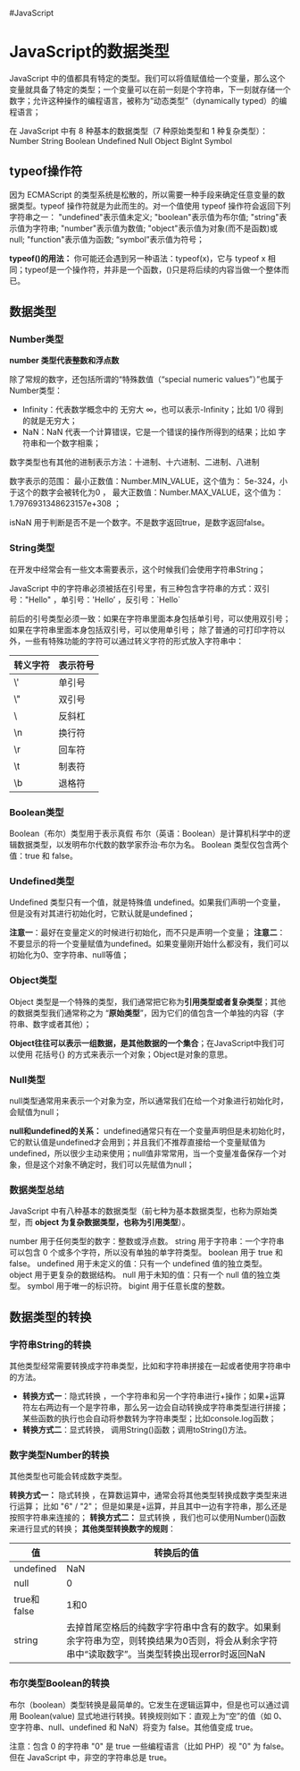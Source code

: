 #JavaScript 
# JavaScript的数据类型

JavaScript 中的值都具有特定的类型。我们可以将值赋值给一个变量，那么这个变量就具备了特定的类型；一个变量可以在前一刻是个字符串，下一刻就存储一个数字；允许这种操作的编程语言，被称为“动态类型”（dynamically typed）的编程语言；

在 JavaScript 中有 8 种基本的数据类型（7 种原始类型和 1 种复杂类型）：
Number String  Boolean  Undefined  Null  Object  BigInt Symbol

## typeof操作符

因为 ECMAScript 的类型系统是松散的，所以需要一种手段来确定任意变量的数据类型。typeof 操作符就是为此而生的。对一个值使用 typeof 操作符会返回下列字符串之一：
"undefined"表示值未定义; 
"boolean"表示值为布尔值; 
"string"表示值为字符串; 
"number"表示值为数值; 
"object"表示值为对象(而不是函数)或 null; 
"function"表示值为函数; 
“symbol”表示值为符号；

**typeof()的用法：** 你可能还会遇到另一种语法：typeof(x)，它与 typeof x 相同；typeof是一个操作符，并非是一个函数，()只是将后续的内容当做一个整体而已。

## 数据类型

### Number类型

**number 类型代表整数和浮点数**

除了常规的数字，还包括所谓的“特殊数值（“special numeric values”）”也属于Number类型：
- Infinity：代表数学概念中的 无穷大 ∞，也可以表示-Infinity；比如 1/0 得到的就是无穷大；
- NaN：NaN 代表一个计算错误，它是一个错误的操作所得到的结果；比如 字符串和一个数字相乘；

数字类型也有其他的进制表示方法：十进制、十六进制、二进制、八进制

数字表示的范围：
最小正数值：Number.MIN_VALUE，这个值为： 5e-324，小于这个的数字会被转化为0 ，
最大正数值：Number.MAX_VALUE，这个值为： 1.7976931348623157e+308 ；

isNaN 用于判断是否不是一个数字。不是数字返回true，是数字返回false。

### String类型

在开发中经常会有一些文本需要表示，这个时候我们会使用字符串String；

JavaScript 中的字符串必须被括在引号里，有三种包含字符串的方式：双引号："Hello" ，单引号：'Hello’ ，反引号：\`Hello\`

前后的引号类型必须一致：如果在字符串里面本身包括单引号，可以使用双引号；如果在字符串里面本身包括双引号，可以使用单引号；
除了普通的可打印字符以外，一些有特殊功能的字符可以通过转义字符的形式放入字符串中：

| 转义字符 | 表示符号 |
| -------- | -------- |
| \\'      | 单引号   |
| \\"      | 双引号   |
| \\       | 反斜杠   |
| \\n      | 换行符   |
| \\r      | 回车符   |
| \\t      | 制表符   |
| \\b      | 退格符   |



### Boolean类型

Boolean（布尔）类型用于表示真假
布尔（英语：Boolean）是计算机科学中的逻辑数据类型，以发明布尔代数的数学家乔治·布尔为名。
Boolean 类型仅包含两个值：true 和 false。

### Undefined类型

Undefined 类型只有一个值，就是特殊值 undefined。如果我们声明一个变量，但是没有对其进行初始化时，它默认就是undefined；

**注意一**：最好在变量定义的时候进行初始化，而不只是声明一个变量；
**注意二**：不要显示的将一个变量赋值为undefined。如果变量刚开始什么都没有，我们可以初始化为0、空字符串、null等值；

### Object类型

 Object 类型是一个特殊的类型，我们通常把它称为**引用类型或者复杂类型**；其他的数据类型我们通常称之为 “**原始类型**”，因为它们的值包含一个单独的内容（字符串、数字或者其他）；
 
 **Object往往可以表示一组数据，是其他数据的一个集合**；在JavaScript中我们可以使用 花括号{} 的方式来表示一个对象；Object是对象的意思。

### Null类型

null类型通常用来表示一个对象为空，所以通常我们在给一个对象进行初始化时，会赋值为null；

**null和undefined的关系：** undefined通常只有在一个变量声明但是未初始化时，它的默认值是undefined才会用到；并且我们不推荐直接给一个变量赋值为undefined，所以很少主动来使用；null值非常常用，当一个变量准备保存一个对象，但是这个对象不确定时，我们可以先赋值为null；


### 数据类型总结
JavaScript 中有八种基本的数据类型（前七种为基本数据类型，也称为原始类型，而 **object 为复杂数据类型，也称为引用类型**）。

number 用于任何类型的数字：整数或浮点数。
string 用于字符串：一个字符串可以包含 0 个或多个字符，所以没有单独的单字符类型。
boolean 用于 true 和 false。
undefined 用于未定义的值：只有一个 undefined 值的独立类型。
object 用于更复杂的数据结构。
null 用于未知的值：只有一个 null 值的独立类型。
symbol 用于唯一的标识符。
bigint 用于任意长度的整数。

## 数据类型的转换

### 字符串String的转换

其他类型经常需要转换成字符串类型，比如和字符串拼接在一起或者使用字符串中的方法。

- **转换方式一**：隐式转换 ，一个字符串和另一个字符串进行+操作；如果+运算符左右两边有一个是字符串，那么另一边会自动转换成字符串类型进行拼接； 某些函数的执行也会自动将参数转为字符串类型；比如console.log函数；
- **转换方式二**：显式转换， 调用String()函数；调用toString()方法。

### 数字类型Number的转换

其他类型也可能会转成数字类型。

**转换方式一：** 隐式转换 ，在算数运算中，通常会将其他类型转换成数字类型来进行运算； 比如 "6" / "2"； 但是如果是+运算，并且其中一边有字符串，那么还是按照字符串来连接的；
**转换方式二：** 显式转换 ，我们也可以使用Number()函数来进行显式的转换；
**其他类型转换数字的规则**：

| 值          | 转换后的值 |
| ----------- | ---------- |
| undefined   | NaN        |
| null        | 0          |
| true和false | 1和0       |
| string            |去掉首尾空格后的纯数字字符串中含有的数字。如果剩余字符串为空，则转换结果为0否则，将会从剩余字符串中“读取数字”。当类型转换出现error时返回NaN|


### 布尔类型Boolean的转换

布尔（boolean）类型转换是最简单的。它发生在逻辑运算中，但是也可以通过调用 Boolean(value) 显式地进行转换。转换规则如下：直观上为“空”的值（如 0、空字符串、null、undefined 和 NaN）将变为 false。其他值变成 true。

注意：包含 0 的字符串 "0" 是 true 一些编程语言（比如 PHP）视 "0" 为 false。但在 JavaScript 中，非空的字符串总是 true。


